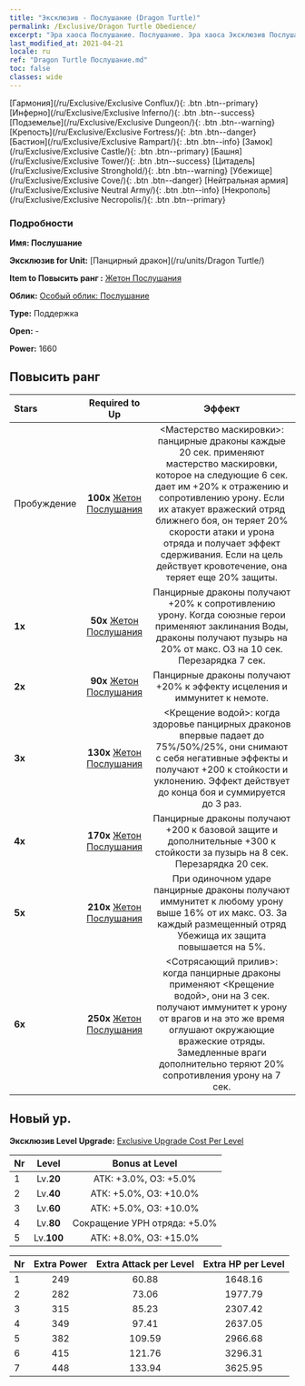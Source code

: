 ```yaml
---
title: "Эксклюзив - Послушание (Dragon Turtle)"
permalink: /Exclusive/Dragon Turtle Obedience/
excerpt: "Эра хаоса Послушание. Послушание. Эра хаоса Эксклюзив Послушание. Панцирный дракон Эксклюзив."
last_modified_at: 2021-04-21
locale: ru
ref: "Dragon Turtle Послушание.md"
toc: false
classes: wide
---
```

 [Гармония](/ru/Exclusive/Exclusive Conflux/){: .btn .btn--primary} [Инферно](/ru/Exclusive/Exclusive Inferno/){: .btn .btn--success} [Подземелье](/ru/Exclusive/Exclusive Dungeon/){: .btn .btn--warning} [Крепость](/ru/Exclusive/Exclusive Fortress/){: .btn .btn--danger} [Бастион](/ru/Exclusive/Exclusive Rampart/){: .btn .btn--info} [Замок](/ru/Exclusive/Exclusive Castle/){: .btn .btn--primary} [Башня](/ru/Exclusive/Exclusive Tower/){: .btn .btn--success} [Цитадель](/ru/Exclusive/Exclusive Stronghold/){: .btn .btn--warning} [Убежище](/ru/Exclusive/Exclusive Cove/){: .btn .btn--danger} [Нейтральная армия](/ru/Exclusive/Exclusive Neutral Army/){: .btn .btn--info} [Некрополь](/ru/Exclusive/Exclusive Necropolis/){: .btn .btn--primary} 

### Подробности
 **Имя: Послушание** 

 **Эксклюзив for Unit:** [Панцирный дракон](/ru/units/Dragon Turtle/) 

 **Item to Повысить ранг :** [Жетон Послушания](/ru/Items/con_1005/)

 **Облик:** [Особый облик: Послушание](/ru/Items/con_673/)

 **Type:** Поддержка

 **Open:** -

 **Power:** 1660

## Повысить ранг 

  |     Stars    |  Required to Up | Эффект |
  |:-------------|:---------------:|:---------------:|
  |  Пробуждение  | **100x** [Жетон Послушания](/ru/Items/con_1005/) | <Мастерство маскировки>: панцирные драконы каждые 20 сек. применяют мастерство маскировки, которое на следующие 6 сек. дает им +20% к отражению и сопротивлению урону. Если их атакует вражеский отряд ближнего боя, он теряет 20% скорости атаки и урона отряда и получает эффект сдерживания. Если на цель действует кровотечение, она теряет еще 20% защиты. |
  | **1x** <i class="fas fa-star"/> | **50x** [Жетон Послушания](/ru/Items/con_1005/) | Панцирные драконы получают +20% к сопротивлению урону. Когда союзные герои применяют заклинания Воды, драконы получают пузырь на 20% от макс. ОЗ на 10 сек. Перезарядка 7 сек. |
  | **2x** <i class="fas fa-star"/> | **90x** [Жетон Послушания](/ru/Items/con_1005/) | Панцирные драконы получают +20% к эффекту исцеления и иммунитет к немоте. |
  | **3x** <i class="fas fa-star"/> | **130x** [Жетон Послушания](/ru/Items/con_1005/) | <Крещение водой>: когда здоровье панцирных драконов впервые падает до 75%/50%/25%, они снимают с себя негативные эффекты и получают +200 к стойкости и уклонению. Эффект действует до конца боя и суммируется до 3 раз. |
  | **4x** <i class="fas fa-star"/> | **170x** [Жетон Послушания](/ru/Items/con_1005/) | Панцирные драконы получают +200 к базовой защите и дополнительные +300 к стойкости за пузырь на 8 сек. Перезарядка 20 сек. |
  | **5x** <i class="fas fa-star"/> | **210x** [Жетон Послушания](/ru/Items/con_1005/) | При одиночном ударе панцирные драконы получают иммунитет к любому урону выше 16% от их макс. ОЗ. За каждый размещенный отряд Убежища их защита повышается на 5%. |
  | **6x** <i class="fas fa-star"/> | **250x** [Жетон Послушания](/ru/Items/con_1005/) | <Сотрясающий прилив>: когда панцирные драконы применяют <Крещение водой>, они на 3 сек. получают иммунитет к урону от врагов и на это же время оглушают окружающие вражеские отряды. Замедленные враги дополнительно теряют 20% сопротивления урону на 7 сек. |


## Новый ур.
 **Эксклюзив Level Upgrade:** [Exclusive Upgrade Cost Per Level](/Exclusive/ExclusiveUpgradeCostPerLevel/)

  |  Nr  |   Level  | Bonus at Level |
  |:-----|:--------:|:--------------:|
  | 1 | Lv.**20** | АТК: +3.0%, ОЗ: +5.0% |
  | 2 | Lv.**40** | АТК: +5.0%, ОЗ: +10.0% |
  | 3 | Lv.**60** | АТК: +5.0%, ОЗ: +10.0% |
  | 4 | Lv.**80** | Сокращение УРН отряда: +5.0% |
  | 5 | Lv.**100** | АТК: +8.0%, ОЗ: +15.0% |


  |  Nr  |  Extra Power | Extra Attack per Level | Extra HP per Level |
  |:-----|:--------:|:--------:|:--------:|
  | 1 | 249 | 60.88 | 1648.16 |
  | 2 | 282 | 73.06 | 1977.79 |
  | 3 | 315 | 85.23 | 2307.42 |
  | 4 | 349 | 97.41 | 2637.05 |
  | 5 | 382 | 109.59 | 2966.68 |
  | 6 | 415 | 121.76 | 3296.31 |
  | 7 | 448 | 133.94 | 3625.95 |


